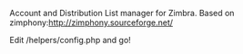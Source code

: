 Account and Distribution List manager for Zimbra.
Based on zimphony:http://zimphony.sourceforge.net/

Edit /helpers/config.php and go!
